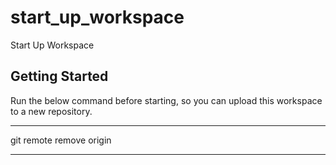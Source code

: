 # start_up_workspace

Start Up Workspace

## Getting Started

Run the below command before starting, so you can upload this workspace to a new repository.

************************
git remote remove origin
************************